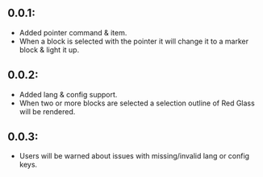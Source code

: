 ## 0.0.1:
- Added pointer command & item.
- When a block is selected with the pointer it will change it to a marker block & light it up.

## 0.0.2:
- Added lang & config support.
- When two or more blocks are selected a selection outline of Red Glass will be rendered.

## 0.0.3:
- Users will be warned about issues with missing/invalid lang or config keys.
